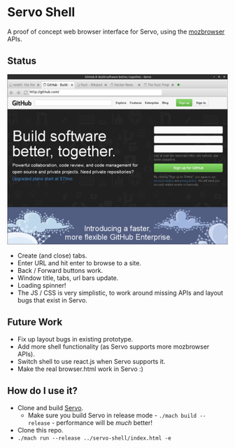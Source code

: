 # Servo Shell
A proof of concept web browser interface for Servo, using the [mozbrowser](https://developer.mozilla.org/en-US/docs/Web/API/Using_the_Browser_API) APIs.

## Status

![Example](/screenshots/shell.png)

* Create (and close) tabs.
* Enter URL and hit enter to browse to a site.
* Back / Forward buttons work.
* Window title, tabs, url bars update.
* Loading spinner!
* The JS / CSS is very simplistic, to work around missing APIs and layout bugs that exist in Servo.

## Future Work

* Fix up layout bugs in existing prototype.
* Add more shell functionality (as Servo supports more mozbrowser APIs).
* Switch shell to use react.js when Servo supports it.
* Make the real browser.html work in Servo :)

## How do I use it?

* Clone and build [Servo](https://github.com/servo/servo#the-servo-parallel-browser-project).
    * Make sure you build Servo in release mode - `./mach build --release` - performance will be *much* better!
* Clone this repo.
* `./mach run --release ../servo-shell/index.html -e`
